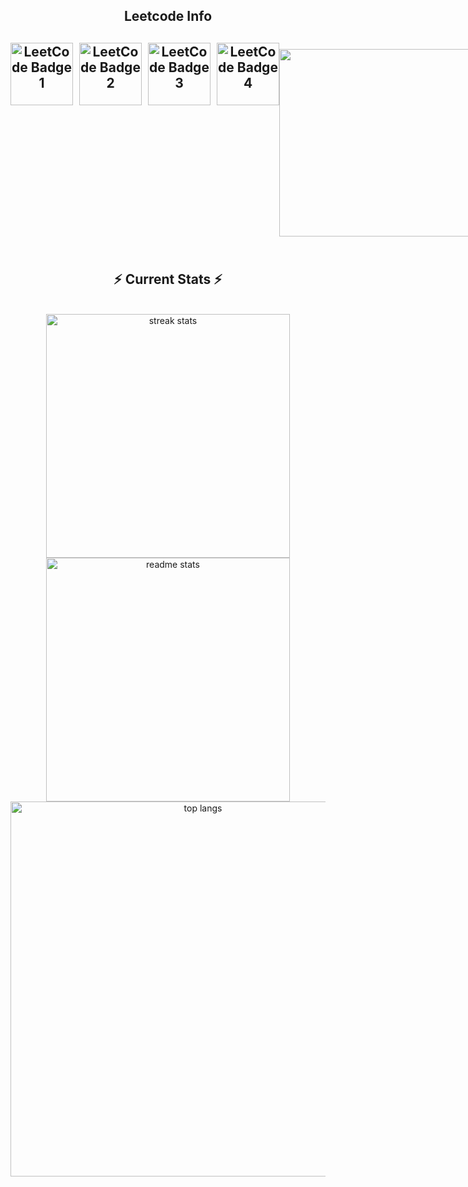 <div align="center"> 

<!--   <h2>🐍 Contributions 🐍</h2>
  <img alt="snake eating my contributions" src="https://raw.githubusercontent.com/salesp07/salesp07/output/github-contribution-grid-snake.svg" />
</div> -->
<h2 align="center">Leetcode Info<h2>  
<div style="display: flex; flex-direction: column,">
  
  <div style="display: flex; gap: 10px; justify-content: center;">
    <a href="https://leetcode.com/vinayak2724/" target="_blank">
      <img src="https://leetcode.com/static/images/badges/2024/gif/2024-02.gif" alt="LeetCode Badge 1" height="100" width="100" />
    </a>
    <a href="https://leetcode.com/vinayak2724/" target="_blank">
      <img src="https://leetcode.com/static/images/badges/2024/gif/2024-03.gif" alt="LeetCode Badge 2" height="100" width="100" />
    </a>
    <a href="https://leetcode.com/vinayak2724/" target="_blank">
      <img src="https://assets.leetcode.com/static_assets/marketing/2024-200.gif" alt="LeetCode Badge 3" height="100" width="100" />
    </a>
    <a href="https://leetcode.com/vinayak2724/" target="_blank">
      <img src="https://assets.leetcode.com/static_assets/marketing/2024-100.gif" alt="LeetCode Badge 4" height="100" width="100" />
    </a>
  </div>

  <div style="margin-top: 10px;">
    <img src="https://leetcard.jacoblin.cool/vinayak2724?theme=dark&font=Nunito&ext=heatmap" 
         alt="LeetCode Stats" height="300" width="1000" />
  </div>

</div>





<br/>
  <h2 align="center">⚡ Current Stats ⚡</h2>
<br>
<div align=center>
  <img width=390 src="https://streak-stats.demolab.com/?user=vinu2724&count_private=true&theme=react&border_radius=10" alt="streak stats"/>
  <img width=390 src="https://github-readme-stats.vercel.app/api?username=vinu2724&show_icons=true&theme=react&rank_icon=github&border_radius=10" alt="readme stats" />
  <img width=600 align="center" src="https://github-readme-stats.vercel.app/api/top-langs/?username=vinu2724&hide=HTML&langs_count=8&layout=compact&theme=react&border_radius=10&size_weight=0.5&count_weight=0.5&exclude_repo=github-readme-stats" alt="top langs" />
</div>

  <br/>

<br/><br/>
